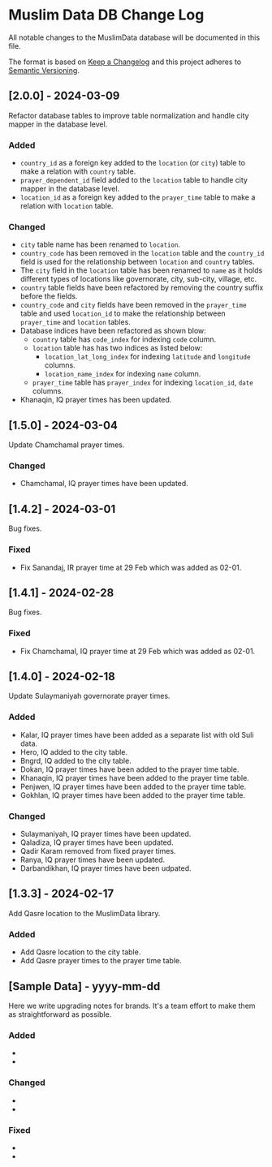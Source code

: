 # Muslim Data DB Change Log
All notable changes to the MuslimData database will be documented in this file.

The format is based on [Keep a Changelog](http://keepachangelog.com/)
and this project adheres to [Semantic Versioning](http://semver.org/).

## [2.0.0] - 2024-03-09

Refactor database tables to improve table normalization and handle city mapper in the database level.

### Added
- `country_id` as a foreign key added to the `location` (or `city`) table to make a relation with `country` table.
- `prayer_dependent_id` field added to the `location` table to handle city mapper in the database level.
- `location_id` as a foreign key added to the `prayer_time` table to make a relation with `location` table.

### Changed
- `city` table name has been renamed to `location`.
- `country_code` has been removed in the `location` table and the `country_id` field is used for the relationship between `location` and `country` tables.
- The `city` field in the `location` table has been renamed to `name` as it holds different types of locations like governorate, city, sub-city, village, etc.
- `country` table fields have been refactored by removing the country suffix before the fields.
- `country_code` and `city` fields have been removed in the `prayer_time` table and used `location_id` to make the relationship between `prayer_time` and `location` tables.
- Database indices have been refactored as shown blow:
    - `country` table has `code_index` for indexing `code` column.
    - `location` table has has two indices as listed below:
        - `location_lat_long_index` for indexing `latitude` and `longitude` columns.
        - `location_name_index` for indexing `name` column.
    - `prayer_time` table has `prayer_index` for indexing `location_id`, `date` columns.
- Khanaqin, IQ prayer times has been updated.

## [1.5.0] - 2024-03-04

Update Chamchamal prayer times.

### Changed

- Chamchamal, IQ prayer times have been updated.

## [1.4.2] - 2024-03-01

Bug fixes.

### Fixed

- Fix Sanandaj, IR prayer time at 29 Feb which was added as 02-01.

## [1.4.1] - 2024-02-28

Bug fixes.

### Fixed

- Fix Chamchamal, IQ prayer time at 29 Feb which was added as 02-01.

## [1.4.0] - 2024-02-18

Update Sulaymaniyah governorate prayer times.

### Added

- Kalar, IQ prayer times have been added as a separate list with old Suli data.
- Hero, IQ added to the city table.
- Bngrd, IQ added to the city table.
- Dokan, IQ prayer times have been added to the prayer time table.
- Khanaqin, IQ prayer times have been added to the prayer time table.
- Penjwen, IQ prayer times have been added to the prayer time table.
- Gokhlan, IQ prayer times have been added to the prayer time table.

### Changed

- Sulaymaniyah, IQ prayer times have been updated.
- Qaladiza, IQ prayer times have been updated.
- Qadir Karam removed from fixed prayer times.
- Ranya, IQ prayer times have been updated.
- Darbandikhan, IQ prayer times have been udpated.

## [1.3.3] - 2024-02-17

Add Qasre location to the MuslimData library.

### Added

- Add Qasre location to the city table.
- Add Qasre prayer times to the prayer time table.

## [Sample Data] - yyyy-mm-dd

Here we write upgrading notes for brands. It's a team effort to make them as
straightforward as possible.

### Added
-
-

### Changed
-
-

### Fixed
-
-
